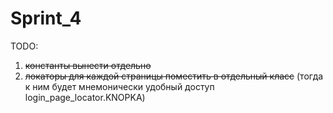 # Sprint_4

TODO:
1. ~~константы вынести отдельно~~
2. ~~локаторы для каждой страницы поместить в отдельный класс~~ (тогда к ним будет мнемонически удобный доступ login_page_locator.KNOPKA)